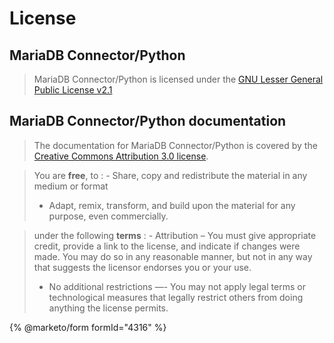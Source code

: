 # License

## MariaDB Connector/Python

> MariaDB Connector/Python is licensed under the [GNU Lesser General Public License v2.1](https://www.gnu.org/licenses/old-licenses/lgpl-2.1.html)

## MariaDB Connector/Python documentation

> The documentation for MariaDB Connector/Python is covered by the [Creative Commons Attribution 3.0 license](https://creativecommons.org/licenses/by/3.0/legalcode).

> You are **free**, to
> : - Share, copy and redistribute the material in any medium or format
>   - Adapt, remix, transform, and build upon the material for any purpose, even commercially.

> under the following **terms**
> : - Attribution – You must give appropriate credit, provide a link to the license, and indicate if changes were made. You may do so in any reasonable manner, but not in any way that suggests the licensor endorses you or your use.
>   - No additional restrictions —- You may not apply legal terms or technological measures that legally restrict others from doing anything the license permits.

{% @marketo/form formId="4316" %}
